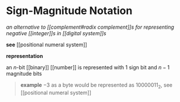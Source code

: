 # Sign-Magnitude Notation

_an alternative to [[complement#radix complement]]s for representing negative [[integer]]s in [[digital system]]s_

**see** [[positional numeral system]]

**representation**

an $n$-bit [[binary]] [[number]] is represented with $1$ sign bit and $n-1$ magnitude bits

> **example** $-3$ as a byte would be represented as $10000011_2$, see [[positional numeral system]]
